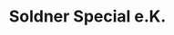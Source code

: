---
title: "Soldner Special e.K."
url: /rothenburg-ob-der-tauber/soldner-special-e-k/
shop: Kleidung
---